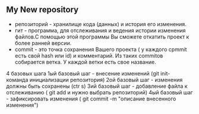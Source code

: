 ## My New repository

* репозиторий - хранилище кода (данных) и история его изменения.
* гит - программа, для отслеживания и ведения истории изменения файлов.С помощью этой программы Вы сможете откатить проект к более ранней версии.
* commit - это точка сохранения Вашего проекта ( у каждого cpmmit есть свой hash или id) и комментарий. Из таких commitов собирается ветка. У каждой ветки есть свое название. 

4 базовых шага 
1ый базовый шаг - внесение изменений (git init- команда инициализации репозитория)
2ой базовый шаг - изменения должны быть сохранены (ctr s)
3ий базовый шаг - добавление файла к отслеживанию ( git add и нужно выбрать репозиторий)
4ый базовый шаг - зафиксировать изменения ( git commit -m "описание внесенного изменения")
